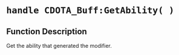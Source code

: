 # `handle CDOTA_Buff:GetAbility( )`
## Function Description
Get the ability that generated the modifier.
